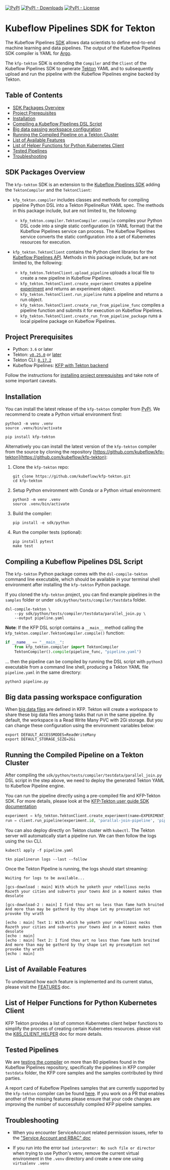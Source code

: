 [![PyPI](https://img.shields.io/pypi/v/kfp-tekton?label=PyPI)](https://pypi.org/project/kfp-tekton/)
[![PyPI - Downloads](https://img.shields.io/pypi/dm/kfp-tekton?label=Downloads)](https://pypi.org/project/kfp-tekton/#files)
[![PyPI - License](https://img.shields.io/pypi/l/kfp-tekton?label=License)](https://www.apache.org/licenses/LICENSE-2.0)


# Kubeflow Pipelines SDK for Tekton

The Kubeflow Pipelines [SDK](https://www.kubeflow.org/docs/pipelines/sdk/sdk-overview/)
allows data scientists to define end-to-end machine learning and data pipelines.
The output of the Kubeflow Pipelines SDK compiler is YAML for [Argo](https://github.com/argoproj/argo).

The `kfp-tekton` SDK is extending the `Compiler` and the `Client` of the Kubeflow
Pipelines SDK to generate [Tekton](https://github.com/tektoncd/pipeline) YAML
and to subsequently upload and run the pipeline with the Kubeflow Pipelines engine
backed by Tekton.

## Table of Contents

<!-- START of ToC generated by running ./tools/mdtoc.sh sdk/README.md -->

  - [SDK Packages Overview](#sdk-packages-overview)
  - [Project Prerequisites](#project-prerequisites)
  - [Installation](#installation)
  - [Compiling a Kubeflow Pipelines DSL Script](#compiling-a-kubeflow-pipelines-dsl-script)
  - [Big data passing workspace configuration](#big-data-passing-workspace-configuration)
  - [Running the Compiled Pipeline on a Tekton Cluster](#running-the-compiled-pipeline-on-a-tekton-cluster)
  - [List of Available Features](#list-of-available-features)
  - [List of Helper Functions for Python Kubernetes Client](#list-of-helper-functions-for-python-kubernetes-client)
  - [Tested Pipelines](#tested-pipelines)
  - [Troubleshooting](#troubleshooting)

<!-- END of ToC generated by running ./tools/mdtoc.sh sdk/README.md -->


## SDK Packages Overview

The `kfp-tekton` SDK is an extension to the [Kubeflow Pipelines SDK](https://www.kubeflow.org/docs/pipelines/sdk/sdk-overview/)
adding the `TektonCompiler` and the `TektonClient`:

* `kfp_tekton.compiler` includes classes and methods for compiling pipeline Python DSL into a Tekton PipelineRun YAML spec. The methods in this package
  include, but are not limited to, the following:

  * `kfp_tekton.compiler.TektonCompiler.compile` compiles your Python DSL code
    into a single static configuration (in YAML format) that the Kubeflow Pipelines service
    can process. The Kubeflow Pipelines service converts the static
    configuration into a set of Kubernetes resources for execution.

* `kfp_tekton.TektonClient` contains the Python client libraries for the [Kubeflow Pipelines API](https://www.kubeflow.org/docs/pipelines/reference/api/kubeflow-pipeline-api-spec/).
  Methods in this package include, but are not limited to, the following:

  * `kfp_tekton.TektonClient.upload_pipeline` uploads a local file to create a new pipeline in Kubeflow Pipelines.
  * `kfp_tekton.TektonClient.create_experiment` creates a pipeline
    [experiment](https://www.kubeflow.org/docs/pipelines/concepts/experiment/) and returns an
    experiment object.
  * `kfp_tekton.TektonClient.run_pipeline` runs a pipeline and returns a run object.
  * `kfp_tekton.TektonClient.create_run_from_pipeline_func` compiles a pipeline
    function and submits it for execution on Kubeflow Pipelines.
  * `kfp_tekton.TektonClient.create_run_from_pipeline_package` runs a local
    pipeline package on Kubeflow Pipelines.


## Project Prerequisites

 - Python: `3.6` or later
 - Tekton: [`v0.25.0`](https://github.com/tektoncd/pipeline/releases/tag/v0.25.0) or [later](https://github.com/tektoncd/pipeline/releases/latest)
 - Tekton CLI: [`0.17.2`](https://github.com/tektoncd/cli/releases/tag/v0.17.2)
 - Kubeflow Pipelines: [KFP with Tekton backend](/guides/kfp_tekton_install.md)

Follow the instructions for [installing project prerequisites](/sdk/python/README.md#development-prerequisites)
and take note of some important caveats.


## Installation

You can install the latest release of the `kfp-tekton` compiler from
[PyPi](https://pypi.org/project/kfp-tekton/). We recommend to create a Python
virtual environment first:

    python3 -m venv .venv
    source .venv/bin/activate

    pip install kfp-tekton

Alternatively you can install the latest version of the `kfp-tekton` compiler
from the source by cloning the repository [https://github.com/kubeflow/kfp-tekton](https://github.com/kubeflow/kfp-tekton):

1. Clone the `kfp-tekton` repo:

   ```
   git clone https://github.com/kubeflow/kfp-tekton.git
   cd kfp-tekton
   ```

2. Setup Python environment with Conda or a Python virtual environment:

   ```
   python3 -m venv .venv
   source .venv/bin/activate
   ```

3. Build the compiler:

   ```
   pip install -e sdk/python
   ```

4. Run the compiler tests (optional):

   ```
   pip install pytest
   make test
   ```

## Compiling a Kubeflow Pipelines DSL Script

The `kfp-tekton` Python package comes with the `dsl-compile-tekton` command line
executable, which should be available in your terminal shell environment after
installing the `kfp-tekton` Python package.

If you cloned the `kfp-tekton` project, you can find example pipelines in the
`samples` folder or under `sdk/python/tests/compiler/testdata` folder.

    dsl-compile-tekton \
        --py sdk/python/tests/compiler/testdata/parallel_join.py \
        --output pipeline.yaml


**Note**: If the KFP DSL script contains a `__main__` method calling the
`kfp_tekton.compiler.TektonCompiler.compile()` function:

```Python
if __name__ == "__main__":
    from kfp_tekton.compiler import TektonCompiler
    TektonCompiler().compile(pipeline_func, "pipeline.yaml")
```

... then the pipeline can be compiled by running the DSL script with `python3`
executable from a command line shell, producing a Tekton YAML file `pipeline.yaml`
in the same directory:

    python3 pipeline.py


## Big data passing workspace configuration

When [big data files](/samples/big_data_passing/big_data_passing_description.ipynb)
are defined in KFP. Tekton will create a workspace to share these big data files
among tasks that run in the same pipeline. By default, the workspace is a
Read Write Many PVC with 2Gi storage. But you can change these configuration
using the environment variables below:

```shell
export DEFAULT_ACCESSMODES=ReadWriteMany
export DEFAULT_STORAGE_SIZE=2Gi
```


## Running the Compiled Pipeline on a Tekton Cluster

After compiling the `sdk/python/tests/compiler/testdata/parallel_join.py` DSL script
in the step above, we need to deploy the generated Tekton YAML to Kubeflow Pipeline engine.

You can run the pipeline directly using a pre-compiled file and KFP-Tekton SDK. For more details, please look at the [KFP-Tekton user guide SDK documentation](/guides/kfp-user-guide#2-run-pipelines-using-the-kfp_tektontektonclient-in-python)

```python
experiment = kfp_tekton.TektonClient.create_experiment(name=EXPERIMENT_NAME, namespace=KUBEFLOW_PROFILE_NAME)
run = client.run_pipeline(experiment.id, 'parallal-join-pipeline', 'pipeline.yaml')
```

You can also deploy directly on Tekton cluster with `kubectl`. The Tekton server will automatically start a pipeline run.
We can then follow the logs using the `tkn` CLI.

    kubectl apply -f pipeline.yaml

    tkn pipelinerun logs --last --follow

Once the Tekton Pipeline is running, the logs should start streaming:

    Waiting for logs to be available...

    [gcs-download : main] With which he yoketh your rebellious necks Razeth your cities and subverts your towns And in a moment makes them desolate

    [gcs-download-2 : main] I find thou art no less than fame hath bruited And more than may be gatherd by thy shape Let my presumption not provoke thy wrath

    [echo : main] Text 1: With which he yoketh your rebellious necks Razeth your cities and subverts your towns And in a moment makes them desolate
    [echo : main]
    [echo : main] Text 2: I find thou art no less than fame hath bruited And more than may be gatherd by thy shape Let my presumption not provoke thy wrath
    [echo : main]


## List of Available Features

To understand how each feature is implemented and its current status, please visit
the [FEATURES](FEATURES.md) doc.


## List of Helper Functions for Python Kubernetes Client

KFP Tekton provides a list of common Kubernetes client helper functions to simplify
the process of creating certain Kubernetes resources. please visit the
[K8S_CLIENT_HELPER](K8S_CLIENT_HELPER.md) doc for more details.


## Tested Pipelines

We are [testing the compiler](/sdk/python/tests/README.md) on more than 80 pipelines
found in the Kubeflow Pipelines repository, specifically the pipelines in KFP compiler
`testdata` folder, the KFP core samples and the samples contributed by third parties.

A report card of Kubeflow Pipelines samples that are currently supported by the `kfp-tekton`
compiler can be found [here](/sdk/python/tests/test_kfp_samples_report.txt).
If you work on a PR that enables another of the missing features please ensure that
your code changes are improving the number of successfully compiled KFP pipeline samples.


## Troubleshooting

- When you encounter ServiceAccount related permission issues, refer to the
  ["Service Account and RBAC" doc](sa-and-rbac.md)

- If you run into the error `bad interpreter: No such file or director` when trying
  to use Python's venv, remove the current virtual environment in the `.venv` directory
  and create a new one using `virtualenv .venv`
